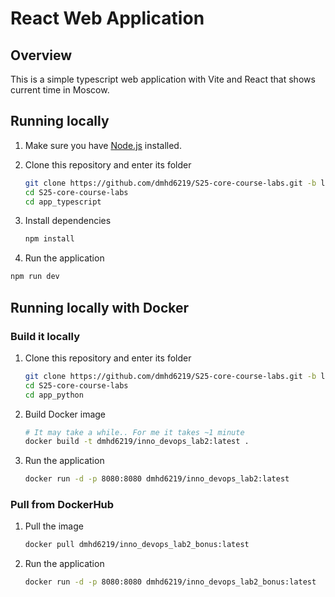 # React Web Application

## Overview

This is a simple typescript web application with Vite and React that shows current time in Moscow.

## Running locally

1. Make sure you have [Node.js](https://nodejs.org/en) installed.

2. Clone this repository and enter its folder

    ```bash
    git clone https://github.com/dmhd6219/S25-core-course-labs.git -b lab1
    cd S25-core-course-labs
    cd app_typescript
    ```

3. Install dependencies

    ```bash
    npm install
    ```

4. Run the application

```bash
npm run dev
```

## Running locally with Docker

### Build it locally

1. Clone this repository and enter its folder
    ```bash
    git clone https://github.com/dmhd6219/S25-core-course-labs.git -b lab1
    cd S25-core-course-labs
    cd app_python
    ```

2. Build Docker image
   ```bash
   # It may take a while.. For me it takes ~1 minute
   docker build -t dmhd6219/inno_devops_lab2:latest .
   ```

3. Run the application
   ```bash
   docker run -d -p 8080:8080 dmhd6219/inno_devops_lab2:latest
   ```

### Pull from DockerHub

1. Pull the image
   ```bash
   docker pull dmhd6219/inno_devops_lab2_bonus:latest
   ```

2. Run the application

   ```bash
   docker run -d -p 8080:8080 dmhd6219/inno_devops_lab2_bonus:latest
   ```